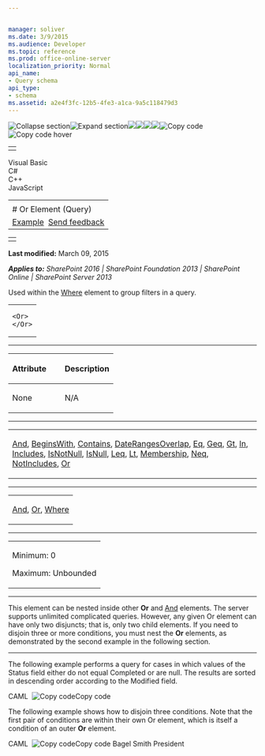 ```yaml
---


manager: soliver
ms.date: 3/9/2015
ms.audience: Developer
ms.topic: reference
ms.prod: office-online-server
localization_priority: Normal
api_name:
- Query schema
api_type:
- schema
ms.assetid: a2e4f3fc-12b5-4fe3-a1ca-9a5c118479d3
---
```


![Collapse
section](../icons/collapse_all.gif "Collapse section")![Expand
section](../icons/expand_all.gif "Expand section")![](../icons/collapse_all.gif)![](../icons/expand_all.gif)![](../icons/dropdown.gif)![](../icons/dropdownHover.gif)![Copy
code](../icons/copycode.gif "Copy code")![Copy code
hover](../icons/copycodeHighlight.gif "Copy code hover")
<table>
<tbody>
<tr class="odd">
<td align="left"></td>
</tr>
</tbody>
</table>

Visual Basic  
C\#  
C++  
JavaScript  

<table>
<tbody>
<tr class="odd">
<td align="left"><span id="runningHeaderText"></span></td>
</tr>
<tr class="even">
<td align="left"># Or Element (Query)</td>
</tr>
<tr class="odd">
<td align="left"><a href="#exampleToggle">Example</a>  <span id="headfeedbackarea" class="feedbackhead"><a href="javascript:SubmitFeedback(&#39;docthis@Microsoft.com&#39;,&#39;&#39;,&#39;&#39;,&#39;&#39;,&#39;1.0.18082.1225&#39;,&#39;%0\dThank%20you%20for%20your%20feedback.%20The%20developer%20writing%20teams%20use%20your%20feedback%20to%20improve%20documentation.%20While%20we%20are%20reviewing%20your%20feedback,%20we%20may%20send%20you%20e-mail%20to%20ask%20for%20clarification%20or%20feedback%20on%20a%20solution.%20We%20do%20not%20use%20your%20e-mail%20address%20for%20any%20other%20purpose%20and%20we%20delete%20it%20after%20we%20finish%20our%20review.%0\AFor%20further%20information%20about%20the%20privacy%20policies%20of%20Microsoft,%20please%20see%20http://privacy.microsoft.com/en-us/default.aspx.%0\A%0\d&#39;,&#39;Customer%20feedback&#39;);">Send feedback</a></span></td>
</tr>
</tbody>
</table>

<table>
<colgroup>
<col width="100%" />
</colgroup>
<tbody>
<tr class="odd">
<td align="left"></td>
</tr>
</tbody>
</table>

**Last modified:** March 09, 2015

***Applies to:** SharePoint 2016 | SharePoint Foundation 2013 |
SharePoint Online | SharePoint Server 2013*

Used within the [Where](where-element-query.htm)
element to group filters in a query.

<span codelanguage="other"></span>
<table>
<colgroup>
<col width="100%" />
</colgroup>
<tbody>
<tr class="odd">
<td align="left"><pre><code>&lt;Or&gt;
&lt;/Or&gt;</code></pre></td>
</tr>
</tbody>
</table>


-----------------------------------------------------------------------------------------------------------------------------------------------------------------------------------------------

<table>
<colgroup>
<col width="50%" />
<col width="50%" />
</colgroup>
<thead>
<tr class="header">
<th align="left"><p>Attribute</p></th>
<th align="left"><p>Description</p></th>
</tr>
</thead>
<tbody>
<tr class="odd">
<td align="left"><p>None</p></td>
<td align="left"><p>N/A</p></td>
</tr>
</tbody>
</table>


---------------------------------------------------------------------------------------------------------------------------------------------------------------------------------------------------

<table>
<colgroup>
<col width="100%" />
</colgroup>
<tbody>
<tr class="odd">
<td align="left"><p><a href="and-element-query.htm">And</a>, <a href="beginswith-element-query.htm">BeginsWith</a>, <a href="contains-element-query.htm">Contains</a>, <a href="daterangesoverlap-element-query.htm">DateRangesOverlap</a>, <a href="eq-element-query.htm">Eq</a>, <a href="geq-element-query.htm">Geq</a>, <a href="gt-element-query.htm">Gt</a>, <a href="in-element-query.htm">In</a>, <a href="includes-element-query.htm">Includes</a>, <a href="isnotnull-element-query.htm">IsNotNull</a>, <a href="isnull-element-query.htm">IsNull</a>, <a href="leq-element-query.htm">Leq</a>, <a href="lt-element-query.htm">Lt</a>, <a href="membership-element-query.htm">Membership</a>, <a href="neq-element-query.htm">Neq</a>, <a href="notincludes-element-query.htm">NotIncludes</a>, <a href="or-element-query.htm">Or</a></p></td>
</tr>
</tbody>
</table>


----------------------------------------------------------------------------------------------------------------------------------------------------------------------------------------------------

<table>
<colgroup>
<col width="100%" />
</colgroup>
<tbody>
<tr class="odd">
<td align="left"><p><a href="and-element-query.htm">And</a>, <a href="or-element-query.htm">Or</a>, <a href="where-element-query.htm">Where</a></p></td>
</tr>
</tbody>
</table>


------------------------------------------------------------------------------------------------------------------------------------------------------------------------------------------------

<table>
<colgroup>
<col width="100%" />
</colgroup>
<tbody>
<tr class="odd">
<td align="left"><p>Minimum: 0</p>
<p>Maximum: Unbounded</p></td>
</tr>
</tbody>
</table>


----------------------------------------------------------------------------------------------------------------------------------------------------------------------------------------------------------------------------

This element can be nested inside other **Or**
and [And](and-element-query.htm) elements. The server
supports unlimited complicated queries. However, any given <span
class="keyword">Or</span> element can have only two disjuncts; that is,
only two child elements. If you need to disjoin three or more
conditions, you must nest the **Or** elements,
as demonstrated by the second example in the following section.


------------------------------------------------------------------------------------------------------------------------------------------------------------------------------------------

The following example performs a query for cases in which values of the
Status field either do not equal Completed or are <span
class="keyword">null</span>. The results are sorted in descending order
according to the Modified field.

<span codelanguage="caml"></span>
CAML 
<span class="copyCode" onclick="CopyCode(this)"
onkeypress="CopyCode_CheckKey(this, event)"
onmouseover="ChangeCopyCodeIcon(this)"
onmouseout="ChangeCopyCodeIcon(this)" tabindex="0">![Copy
code](../icons/copycode.gif "Copy code")Copy code</span>
    <Query>
      <OrderBy>
        <FieldRef Name="Modified" Ascending="FALSE"></FieldRef>
      </OrderBy>
      <Where>
        <Or>
          <Neq>
            <FieldRef Name="Status"></FieldRef>
            <Value Type="Text"></Value>
          </Neq>
          <IsNull>
            <FieldRef Name="Status"></FieldRef>
          </IsNull>
        </Or>
      </Where>
    </Query>

The following example shows how to disjoin three conditions. Note that
the first pair of conditions are within their own <span
class="keyword">Or</span> element, which is itself a condition of an
outer **Or** element.

<span codelanguage="caml"></span>
CAML 
<span class="copyCode" onclick="CopyCode(this)"
onkeypress="CopyCode_CheckKey(this, event)"
onmouseover="ChangeCopyCodeIcon(this)"
onmouseout="ChangeCopyCodeIcon(this)" tabindex="0">![Copy
code](../icons/copycode.gif "Copy code")Copy code</span>
    <Where>
      <Or>
        <Or>
          <Eq><FieldRef Name="LastName" />
            <Value Type="Text">Bagel</Value>
          </Eq>
          <Eq><FieldRef Name="LastName" />
            <Value Type="Text">Smith</Value>
          </Eq>
        </Or>
        <Includes>
          <FieldRef Name="Title" /><Value Type="Text">President</Value>
        </Includes>
      </Or>
    </Where>








